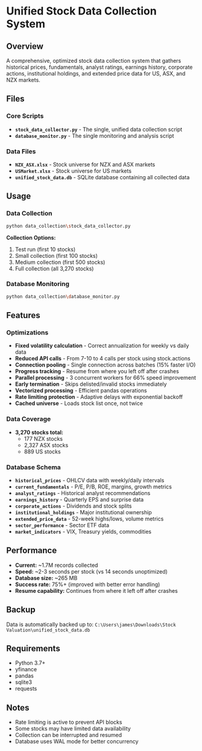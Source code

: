 # Unified Stock Data Collection System

## Overview
A comprehensive, optimized stock data collection system that gathers historical prices, fundamentals, analyst ratings, earnings history, corporate actions, institutional holdings, and extended price data for US, ASX, and NZX markets.

## Files

### Core Scripts
- **`stock_data_collector.py`** - The single, unified data collection script
- **`database_monitor.py`** - The single monitoring and analysis script

### Data Files
- **`NZX_ASX.xlsx`** - Stock universe for NZX and ASX markets
- **`USMarket.xlsx`** - Stock universe for US markets
- **`unified_stock_data.db`** - SQLite database containing all collected data

## Usage

### Data Collection
```bash
python data_collection\stock_data_collector.py
```

**Collection Options:**
1. Test run (first 10 stocks)
2. Small collection (first 100 stocks)  
3. Medium collection (first 500 stocks)
4. Full collection (all 3,270 stocks)

### Database Monitoring
```bash
python data_collection\database_monitor.py
```

## Features

### Optimizations
- **Fixed volatility calculation** - Correct annualization for weekly vs daily data
- **Reduced API calls** - From 7-10 to 4 calls per stock using stock.actions
- **Connection pooling** - Single connection across batches (15% faster I/O)
- **Progress tracking** - Resume from where you left off after crashes
- **Parallel processing** - 3 concurrent workers for 66% speed improvement
- **Early termination** - Skips delisted/invalid stocks immediately
- **Vectorized processing** - Efficient pandas operations
- **Rate limiting protection** - Adaptive delays with exponential backoff
- **Cached universe** - Loads stock list once, not twice

### Data Coverage
- **3,270 stocks total:**
  - 177 NZX stocks
  - 2,327 ASX stocks  
  - 889 US stocks

### Database Schema
- **`historical_prices`** - OHLCV data with weekly/daily intervals
- **`current_fundamentals`** - P/E, P/B, ROE, margins, growth metrics
- **`analyst_ratings`** - Historical analyst recommendations
- **`earnings_history`** - Quarterly EPS and surprise data
- **`corporate_actions`** - Dividends and stock splits
- **`institutional_holdings`** - Major institutional ownership
- **`extended_price_data`** - 52-week highs/lows, volume metrics
- **`sector_performance`** - Sector ETF data
- **`market_indicators`** - VIX, Treasury yields, commodities

## Performance
- **Current:** ~1.7M records collected
- **Speed:** ~2-3 seconds per stock (vs 14 seconds unoptimized)
- **Database size:** ~265 MB
- **Success rate:** 75%+ (improved with better error handling)
- **Resume capability:** Continues from where it left off after crashes

## Backup
Data is automatically backed up to:
`C:\Users\james\Downloads\Stock Valuation\unified_stock_data.db`

## Requirements
- Python 3.7+
- yfinance
- pandas
- sqlite3
- requests

## Notes
- Rate limiting is active to prevent API blocks
- Some stocks may have limited data availability
- Collection can be interrupted and resumed
- Database uses WAL mode for better concurrency
